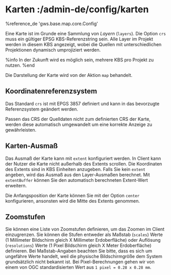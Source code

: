 # Karten :/admin-de/config/karten

%reference_de 'gws.base.map.core.Config'

Eine Karte ist im Grunde eine Sammlung von *Layern* (``layers``). Die Option ``crs`` muss ein gültiger EPSG KBS-Referenzstring sein. Alle Layer im Projekt werden in diesem KBS angezeigt, wobei die Quellen mit unterschiedlichen Projektionen dynamisch umprojiziert werden.

%info
 In der Zukunft wird es möglich sein, mehrere KBS pro Projekt zu nutzen.
%end

Die Darstellung der Karte wird von der Aktion ``map`` behandelt.

## Koordinatenreferenzsystem

Das Standard ``crs`` ist mit EPGS 3857 definiert und kann in das bevorzugte Referenzsystem geändert werden.

Passen das CRS der Quelldaten nicht zum definierten CRS der Karte, werden diese automatisch umgewandelt um eine korrekte Anzeige zu gewährleisten.

## Karten-Ausmaß

Das Ausmaß der Karte kann mit ``extent`` konfiguriert werden. In Client kann der Nutzer die Karte nicht außerhalb des Extents scrollen. Die Koordinaten des Extents sind in KBS Einheiten anzugeben. Falls Sie kein ``extent`` angeben, wird das Ausmaß aus den Layer-Ausmaßen berechnet. Mit ``extentBuffer`` können Sie den automatisch berechneten Extent-Wert erweitern.

Die Anfangsposition der Karte können Sie mit der Option ``center`` konfigurieren, ansonsten wird die Mitte des Extents genommen.

## Zoomstufen

Sie können eine Liste von Zoomstufen definieren, um das Zoomen im Client einzugrenzen. Sie können die Stufen entweder als Maßstab (``scales``) Werte (1 Millimeter Bildschirm gleich X Millimeter Erdoberfläche) oder Auflösung (``resolutions``) Werte (1 Pixel Bildschirm gleich X Meter Erdoberfläche) definieren. Bei Maßstab-Angaben beachten Sie bitte, dass es sich um ungefähre Werte handelt, weil die physische Bildschirmgröße dem System grundsätzlich nicht bekannt ist. Bei Pixel-Berechnungen gehen wir von einem von OGC standardisierten Wert aus ``1 pixel = 0.28 x 0.28 mm``.

